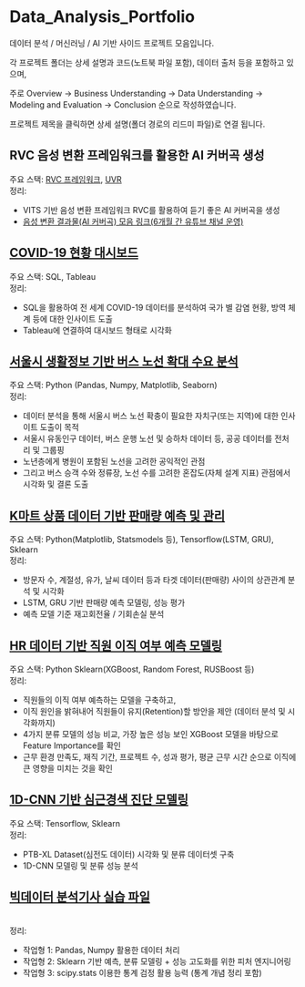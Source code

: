 # Data_Analysis_Portfolio
데이터 분석 / 머신러닝 / AI 기반 사이드 프로젝트 모음입니다.

각 프로젝트 폴더는 상세 설명과 코드(노트북 파일 포함), 데이터 출처 등을 포함하고 있으며, 

주로 Overview -> Business Understanding -> Data Understanding -> Modeling and Evaluation -> Conclusion 순으로 작성하였습니다.

프로젝트 제목을 클릭하면 상세 설명(폴더 경로의 리드미 파일)로 연결 됩니다.

## RVC 음성 변환 프레임워크를 활용한 AI 커버곡 생성
주요 스택: [RVC 프레임워크](https://github.com/RVC-Project/Retrieval-based-Voice-Conversion-WebUI), [UVR](https://github.com/Anjok07/ultimatevocalremovergui)
<br> 정리: <br>
- VITS 기반 음성 변환 프레임워크 RVC를 활용하여 듣기 좋은 AI 커버곡을 생성
- [음성 변환 결과물(AI 커버곡) 모음 링크(6개월 간 유튜브 채널 운영)](https://www.youtube.com/@ky-melody)

## [COVID-19 현황 대시보드](https://github.com/kosonkh7/Data_Analysis_Portfolio/tree/main/COVID19-Stats-Dashboard)
주요 스택: SQL, Tableau 
<br> 정리: <br>
- SQL을 활용하여 전 세계 COVID-19 데이터를 분석하여 국가 별 감염 현황, 방역 체계 등에 대한 인사이트 도출
- Tableau에 연결하여 대시보드 형태로 시각화

## [서울시 생활정보 기반 버스 노선 확대 수요 분석](https://github.com/kosonkh7/Data_Analysis_Portfolio/tree/main/Public-Transportation-Route-Demand)
주요 스택: Python (Pandas, Numpy, Matplotlib, Seaborn)
<br> 정리: <br>
- 데이터 분석을 통해 서울시 버스 노선 확충이 필요한 자치구(또는 지역)에 대한 인사이트 도출이 목적
- 서울시 유동인구 데이터, 버스 운행 노선 및 승하차 데이터 등, 공공 데이터를 전처리 및 그룹핑
- 노년층에게 병원이 포함된 노선을 고려한 공익적인 관점
- 그리고 버스 승객 수와 정류장, 노선 수를 고려한 혼잡도(자체 설계 지표) 관점에서 시각화 및 결론 도출

## [K마트 상품 데이터 기반 판매량 예측 및 관리](https://github.com/kosonkh7/Data_Analysis_Portfolio/tree/main/Kmart-Product-Sales-Forecasting)
주요 스택: Python(Matplotlib, Statsmodels 등), Tensorflow(LSTM, GRU), Sklearn
<br> 정리: <br>
- 방문자 수, 계절성, 유가, 날씨 데이터 등과 타겟 데이터(판매량) 사이의 상관관계 분석 및 시각화
- LSTM, GRU 기반 판매량 예측 모델링, 성능 평가
- 예측 모델 기준 재고회전율 / 기회손실 분석

## [HR 데이터 기반 직원 이직 여부 예측 모델링](https://github.com/kosonkh7/Data_Analysis_Portfolio/tree/main/HR-Analytics)
주요 스택: Python Sklearn(XGBoost, Random Forest, RUSBoost 등)
<br> 정리: <br>
- 직원들의 이직 여부 예측하는 모델을 구축하고,
- 이직 원인을 밝혀내어 직원들이 유지(Retention)할 방안을 제안 (데이터 분석 및 시각화까지)
- 4가지 분류 모델의 성능 비교, 가장 높은 성능 보인 XGBoost 모델을 바탕으로 Feature Importance를 확인
- 근무 환경 만족도, 재직 기간, 프로젝트 수, 성과 평가, 평균 근무 시간 순으로 이직에 큰 영향을 미치는 것을 확인

## [1D-CNN 기반 심근경색 진단 모델링](https://github.com/kosonkh7/ECG-Myocardial-Infarction-Detection)
주요 스택: Tensorflow, Sklearn
<br> 정리: <br>
- PTB-XL Dataset(심전도 데이터) 시각화 및 분류 데이터셋 구축
- 1D-CNN 모델링 및 분류 성능 분석

## [빅데이터 분석기사 실습 파일](https://github.com/kosonkh7/Data_Analysis_Portfolio/tree/main/BigDataAnalysis_Certificate)
<br> 정리: <br>
- 작업형 1: Pandas, Numpy 활용한 데이터 처리
- 작업형 2: Sklearn 기반 예측, 분류 모델링 + 성능 고도화를 위한 피처 엔지니어링
- 작업형 3: scipy.stats 이용한 통계 검정 활용 능력 (통계 개념 정리 포함)
